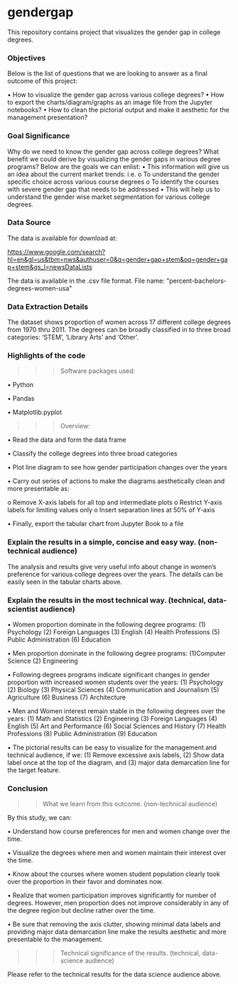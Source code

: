 # gendergap
This repository contains project that visualizes the gender gap in college degrees.

### Objectives ###

Below is the list of questions that we are looking to answer as a final outcome of this project:

  •	How to visualize the gender gap across various college degrees?
  •	How to export the charts/diagram/graphs as an image file from the Jupyter notebooks?
  •	How to clean the pictorial output and make it aesthetic for the management presentation?

### Goal Significance ### 

Why do we need to know the gender gap across college degrees? What benefit we could derive by visualizing the gender gaps in 
various degree programs? Below are the goals we can enlist: 
  •	This information will give us an idea about the current market trends: i.e. 
    o	To understand the gender specific choice across various course degrees
    o	To identify the courses with severe gender gap that needs to be addressed
  •	This will help us to understand the gender wise market segmentation for various college degrees. 
  
### Data Source ###

The data is available for download at:

https://www.google.com/search?hl=en&gl=us&tbm=nws&authuser=0&q=gender+gap+stem&oq=gender+gap+stem&gs_l=newsDataLists

The data is available in the .csv file format. File name: "percent-bachelors-degrees-women-usa"

### Data Extraction Details ###

The dataset shows proportion of women across 17 different college degrees from 1970 thru 2011. The degrees can be broadly 
classified in to three broad categories: ‘STEM’, ‘Library Arts’ and ‘Other’.

### Highlights of the code ###

>>> Software packages used:  

•	Python
 
•	Pandas
 
•	Matplotlib.pyplot

>>> Overview:

•	Read the data and form the data frame 
 
•	Classify the college degrees into three broad categories 
 
•	Plot line diagram to see how gender participation changes over the years 
 
•	Carry out series of actions to make the diagrams aesthetically clean and more presentable as:  
 
  o	Remove X-axis labels for all top and intermediate plots
  o	Restrict Y-axis labels for limiting values only
  o	Insert separation lines at 50% of Y-axis
 
•	Finally, export the tabular chart from Jupyter Book to a file 

### Explain the results in a simple, concise and easy way. (non-technical audience) ###

The analysis and results give very useful info about change in women’s preference for various college degrees over the years. The details can be easily seen in the tabular charts above. 

### Explain the results in the most technical way. (technical, data-scientist audience) ###

•	Women proportion dominate in the following degree programs:
(1)	Psychology
(2) Foreign Languages
(3)	English
(4)	Health Professions
(5)	Public Administration
(6)	Education
  
•	Men proportion dominate in the following degree programs:
(1)Computer Science
(2)	Engineering

•	Following degrees programs indicate significant changes in gender proportion with increased women students over the years:
(1)	Psychology
(2)	Biology
(3)	Physical Sciences
(4)	Communication and Journalism
(5)	Agriculture
(6)	Business
(7)	Architecture

•	Men and Women interest remain stable in the following degrees over the years:
(1)	Math and Statistics
(2)	Engineering
(3)	Foreign Languages
(4)	English
(5)	Art and Performance
(6)	Social Sciences and History
(7)	Health Professions
(8)	Public Administration
(9)	Education
 
•	The pictorial results can be easy to visualize for the management and technical audience, if we:
(1)	Remove excessive axis labels, 
(2)	Show data label once at the top of the diagram, and
(3) major data demarcation line for the target feature.
  
### Conclusion ###
>> What we learn from this outcome. (non-technical audience)

By this study, we can:

•	Understand how course preferences for men and women change over the time.
   
•	Visualize the degrees where men and women maintain their interest over the time.
   
•	Know about the courses where women student population clearly took over the proportion in their favor and dominates now. 
   
•	Realize that women participation improves significantly for number of degrees. However, men proportion does not improve considerably in any of the degree region but decline rather over the time.
   
•	Be sure that removing the axis clutter, showing minimal data labels and providing major data demarcation line make the results aesthetic and more presentable to the management. 
   
>>> Technical significance of the results. (technical, data-science audience)
   
Please refer to the technical results for the data science audience above. 


